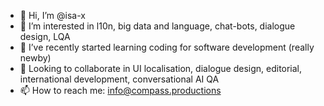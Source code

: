 - 👋 Hi, I’m @isa-x
- 👀 I’m interested in l10n, big data and language, chat-bots, dialogue design, LQA
- 🌱 I’ve recently started learning coding for software development (really newby)
- 💞️ Looking to collaborate in UI localisation, dialogue design, editorial, international development, conversational AI QA
- 📫 How to reach me: info@compass.productions

<!---
isa-x/isa-x is a ✨ special ✨ repository because its `README.md` (this file) appears on your GitHub profile.
You can click the Preview link to take a look at your changes.
--->

